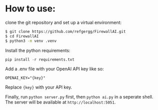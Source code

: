 # How to use:

clone the git repository and set up a virtual environment:

```bash
$ git clone https://github.com/refgergg/FirewallAI.git
$ cd FirewallAI
$ python3 -m venv .venv
```

Install the python requirements:

```python
pip install -r requirements.txt
```

Add a .env file with your OpenAI API key like so:
```
OPENAI_KEY="{key}"
```
Replace `{key}` with your API key.


Finally, run `python server.py` first, then `python ai.py` in a seperate shell.
The server will be available at `http://localhost:5051`.
